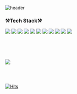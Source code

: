 <div>

![header](https://capsule-render.vercel.app/api?type=waving&color=auto&height=300&section=header&text=YEJEE%20CHO&fontSize=90)

<h3>⚒️Tech Stack⚒️</h3>
<img src="https://img.shields.io/badge/HTML-E34F26?style=for-the-badge&logo=HTML5&logoColor=white"> 
<img src="https://img.shields.io/badge/CSS-1572B6?style=for-the-badge&logo=CSS3&logoColor=white"> 
<img src="https://img.shields.io/badge/Next.js-000000?style=for-the-badge&logo=Next.js&logoColor=white"> 
<img src="https://img.shields.io/badge/TypeScript-3178C6?style=for-the-badge&logo=TypeScript&logoColor=white"> 
<img src="https://img.shields.io/badge/JavaScript-F7DF1E?style=for-the-badge&logo=JavaScript&logoColor=white">  
<img src="https://img.shields.io/badge/React-61DAFB?style=for-the-badge&logo=React&logoColor=white"> 
<img src="https://img.shields.io/badge/React Query-FF4154?style=for-the-badge&logo=React Query&logoColor=white">
<img src="https://img.shields.io/badge/styled components-DB7093?style=for-the-badge&logo=styled-components&logoColor=white"/>
<img src="https://img.shields.io/badge/TailwindCss-14263D?style=for-the-badge&logo=TailwindCss&logoColor=white"/>
<img src="https://img.shields.io/badge/Firebase-FFCA28?style=for-the-badge&logo=firebase&logoColor=white"/>
<img src="https://img.shields.io/badge/Flutter-02569B?style=for-the-badge&logo=Flutter&logoColor=white"/>
</div>

<br/><br/><br/>


<img src="https://github-readme-stats.vercel.app/api/top-langs/?username=Dumibell&layout=compact&theme=dark"/>

<br/><br/>



[![Hits](https://hits.seeyoufarm.com/api/count/incr/badge.svg?url=https%3A%2F%2Fgithub.com%2FDumibell&count_bg=%230068AD&title_bg=%23090050&icon=&icon_color=%23FFFFFF&title=hits&edge_flat=true)](https://hits.seeyoufarm.com)

